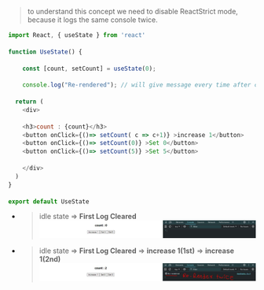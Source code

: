 > to understand this concept we need to disable ReactStrict mode, because it logs the same console twice.

```javascript
import React, { useState } from 'react'

function UseState() {

    const [count, setCount] = useState(0);

    console.log("Re-rendered"); // will give message every time after component re-render

  return (
    <div>
    
    <h3>count : {count}</h3>
    <button onClick={()=> setCount( c => c+1)} >increase 1</button>
    <button onClick={()=> setCount(0)} >Set 0</button>
    <button onClick={()=> setCount(5)} >Set 5</button>
      
    </div>
  )
}

export default UseState
```
- > idle state => **First Log Cleared**
![0201](../../Images/0201.JPG)
- > idle state => **First Log Cleared** => **increase 1(1st)** => **increase 1(2nd)**
![0202](../../Images/0202.JPG)


